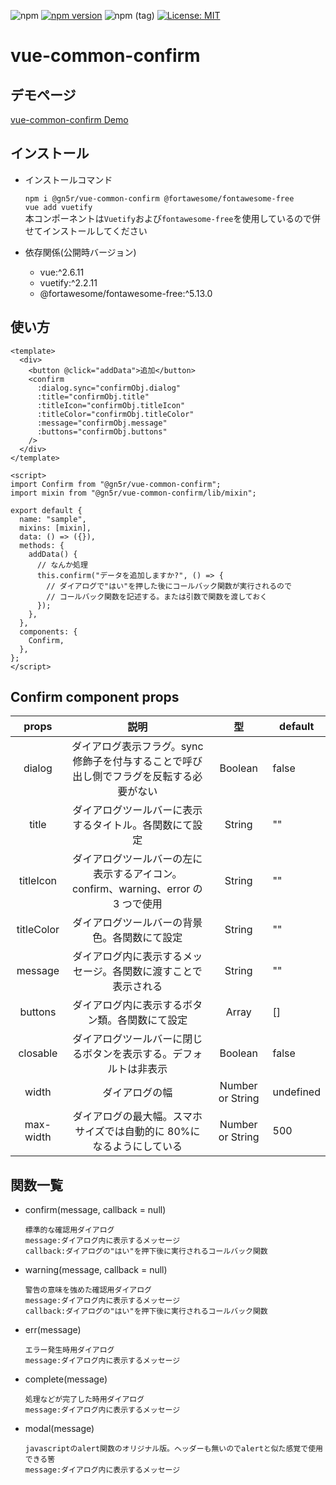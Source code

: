 ![npm](https://img.shields.io/npm/dt/@gn5r/vue-common-confirm)
[![npm version](https://badge.fury.io/js/%40gn5r%2Fvue-common-confirm.svg)](https://badge.fury.io/js/%40gn5r%2Fvue-common-confirm)
![npm (tag)](https://img.shields.io/npm/v/@gn5r/vue-common-confirm/beta?color=green)
[![License: MIT](https://img.shields.io/badge/License-MIT-yellow.svg)](https://opensource.org/licenses/MIT)

# vue-common-confirm

## デモページ

[vue-common-confirm Demo](https://gn5r.github.io/vue-common-confirm/)

## インストール

- インストールコマンド

  `npm i @gn5r/vue-common-confirm @fortawesome/fontawesome-free`  
   `vue add vuetify`  
   本コンポーネントは`Vuetify`および`fontawesome-free`を使用しているので併せてインストールしてください

- 依存関係(公開時バージョン)

  - vue:^2.6.11
  - vuetify:^2.2.11
  - @fortawesome/fontawesome-free:^5.13.0

## 使い方

```vue
<template>
  <div>
    <button @click="addData">追加</button>
    <confirm
      :dialog.sync="confirmObj.dialog"
      :title="confirmObj.title"
      :titleIcon="confirmObj.titleIcon"
      :titleColor="confirmObj.titleColor"
      :message="confirmObj.message"
      :buttons="confirmObj.buttons"
    />
  </div>
</template>

<script>
import Confirm from "@gn5r/vue-common-confirm";
import mixin from "@gn5r/vue-common-confirm/lib/mixin";

export default {
  name: "sample",
  mixins: [mixin],
  data: () => ({}),
  methods: {
    addData() {
      // なんか処理
      this.confirm("データを追加しますか?", () => {
        // ダイアログで"はい"を押した後にコールバック関数が実行されるので
        // コールバック関数を記述する。または引数で関数を渡しておく
      });
    },
  },
  components: {
    Confirm,
  },
};
</script>
```

## Confirm component props

|   props    |                                          説明                                           |        型        | default   |
| :--------: | :-------------------------------------------------------------------------------------: | :--------------: | --------- |
|   dialog   | ダイアログ表示フラグ。sync 修飾子を付与することで呼び出し側でフラグを反転する必要がない |     Boolean      | false     |
|   title    |                 ダイアログツールバーに表示するタイトル。各関数にて設定                  |      String      | ""        |
| titleIcon  |    ダイアログツールバーの左に表示するアイコン。confirm、warning、error の 3 つで使用    |      String      | ""        |
| titleColor |                      ダイアログツールバーの背景色。各関数にて設定                       |      String      | ""        |
|  message   |             ダイアログ内に表示するメッセージ。各関数に渡すことで表示される              |      String      | ""        |
|  buttons   |                     ダイアログ内に表示するボタン類。各関数にて設定                      |      Array       | []        |
|  closable  |            ダイアログツールバーに閉じるボタンを表示する。デフォルトは非表示             |     Boolean      | false     |
|   width    |                                     ダイアログの幅                                      | Number or String | undefined |
| max-width  |          ダイアログの最大幅。スマホサイズでは自動的に 80%になるようにしている           | Number or String | 500       |

## 関数一覧

- confirm(message, callback = null)

  ```
  標準的な確認用ダイアログ
  message:ダイアログ内に表示するメッセージ
  callback:ダイアログの"はい"を押下後に実行されるコールバック関数
  ```

- warning(message, callback = null)

  ```
  警告の意味を強めた確認用ダイアログ
  message:ダイアログ内に表示するメッセージ
  callback:ダイアログの"はい"を押下後に実行されるコールバック関数
  ```

- err(message)

  ```
  エラー発生時用ダイアログ
  message:ダイアログ内に表示するメッセージ
  ```

- complete(message)

  ```
  処理などが完了した時用ダイアログ
  message:ダイアログ内に表示するメッセージ
  ```

- modal(message)

  ```
  javascriptのalert関数のオリジナル版。ヘッダーも無いのでalertと似た感覚で使用できる筈
  message:ダイアログ内に表示するメッセージ
  ```

